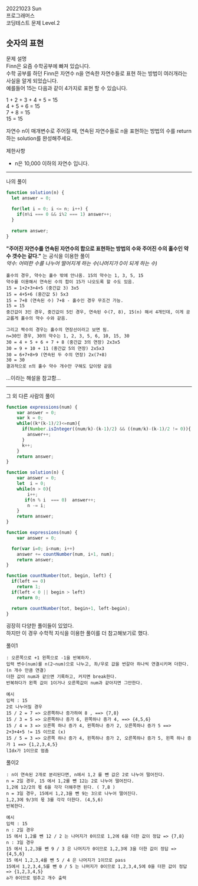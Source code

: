 20221023 Sun  
프로그래머스  
코딩테스트 문제 Level.2  

숫자의 표현  
---
문제 설명  
Finn은 요즘 수학공부에 빠져 있습니다.  
수학 공부를 하던 Finn은 자연수 n을 연속한 자연수들로 표현 하는 방법이 여러개라는 사실을 알게 되었습니다.  
예를들어 15는 다음과 같이 4가지로 표현 할 수 있습니다.  

1 + 2 + 3 + 4 + 5 = 15  
4 + 5 + 6 = 15  
7 + 8 = 15  
15 = 15  

자연수 n이 매개변수로 주어질 때, 연속된 자연수들로 n을 표현하는 방법의 수를 return하는 solution를 완성해주세요.  

제한사항  
- n은 10,000 이하의 자연수 입니다.  

---
나의 풀이
```jsx
function solution(n) {
  let answer = 0;
  
  for(let i = 0; i <= n; i++) {
  	if(n%i === 0 && i%2 === 1) answer++;
  }
  
  return answer;
}
```
**"주어진 자연수를 연속된 자연수의 합으로 표현하는 방법의 수와 주어진 수의 홀수인 약수 갯수는 같다."** 는 공식을 이용한 풀이    
*약수: 어떠한 수를 나누어 떨어지게 하는 수(나머지가 0이 되게 하는 수)*  

    홀수의 경우, 약수는 홀수 밖에 안나옴. 15의 약수는 1, 3, 5, 15  
    약수를 이용해서 연속된 수의 합이 15가 나오도록 할 수도 있음.  
    15 = 1+2+3+4+5 (중간값 3) 3x5  
    15 = 4+5+6 (중간값 5) 5x3  
    15 = 7+8 (연속된 수) 7+8 - 홀수인 경우 무조건 가능.  
    15 = 15  
    중간값이 3인 경우, 중간값이 5인 경우, 연속된 수(7, 8), 15(n) 해서 4개인데, 이게 공교롭게 홀수의 약수 수와 같음.  

    그리고 짝수의 경우는 홀수의 연장선이라고 보면 됨.  
    n=30인 경우, 30의 약수는 1, 2, 3, 5, 6, 10, 15, 30   
    30 = 4 + 5 + 6 + 7 + 8 (중간값 3의 연장) 2x3x5   
    30 = 9 + 10 + 11 (중간값 5의 연장) 2x5x3  
    30 = 6+7+8+9 (연속된 두 수의 연장) 2x(7+8)  
    30 = 30  
    결과적으로 n의 홀수 약수 개수만 구해도 답이랑 같음  

...이라는 해설을 참고함...

---  
그 외 다른 사람의 풀이  
```jsx
function expressions(num) {
    var answer = 0;
    var k = 0;
    while((k*(k-1)/2)<=num){
      if(Number.isInteger((num/k)-(k-1)/2) && ((num/k)-(k-1)/2 != 0)){
        answer++;
      }
      k++;
    }
    return answer;
}
```
```jsx
function solution(n) {
    var answer = 0;
    let  i = 0;
    while(n > 0){
        i++;
       if(n % i  === 0)  answer++;
        n -= i;
    }
    return answer;
}
```
```jsx
function expressions(num) {
    var answer = 0;

  for(var i=0; i<num; i++) 
    answer += countNumber(num, i+1, num);
    return answer;
}

function countNumber(tot, begin, left) {
  if(left == 0) 
    return 1;
  if(left < 0 || begin > left) 
    return 0;

  return countNumber(tot, begin+1, left-begin);
}
```
굉장히 다양한 풀이들이 있었다.   
하지만 이 경우 수학적 지식을 이용한 풀이를 더 참고해보기로 했다.

풀이1  

    : 오른쪽으로 +1 왼쪽으로 -1을 반복하자.
    입력 변수(num)를 n(2~num)으로 나누고, 좌/우로 값을 번갈아 하나씩 연결시키며 더한다.(n 개수 만큼 연결)
    더한 값이 num과 같으면 기록하고, 커지면 break한다.
    반복하다가 왼쪽 값이 1이거나 오른쪽값이 num과 같아지면 그만한다.
    
    예시
    입력 : 15
    2로 나누어질 경우
    15 / 2 = 7 => 오른쪽하나 증가하여 8 , ==> {7,8}
    15 / 3 = 5 => 오른쪽하나 증가 6, 왼쪽하나 증가 4, ==> {4,5,6}
    15 / 4 = 3 => 오른쪽 하나 증가 4, 왼쪽하나 증가 2, 오른쪽하나 증가 5 ==> 2+3+4+5 != 15 이므로 (x)
    15 / 5 = 3 => 오른쪽 하나 증가 4, 왼쪽하나 증가 2, 오른쪽하나 증가 5, 왼쪽 하나 증가 1 ==> {1,2,3,4,5}
    lIdx가 1이므로 멈춤

풀이2

    : n이 연속된 2개로 분리된다면, n에서 1,2 를 뺀 값은 2로 나누어 떨어진다.
    n = 2일 경우, 15 에서 1,2를 뺀 12는 2로 나누어 떨어진다.
    1,2에 12/2의 몫 6을 각각 더해주면 된다. ( 7,8 )
    n = 3일 경우, 15에서 1,2,3을 뺀 9는 3으로 나누어 떨어진다.
    1,2,3에 9/3의 몫 3를 각각 더한다. (4,5,6)
    반복한다.
    
    예시
    입력 : 15
    n : 2일 경우
    15 에서 1,2를 뺀 12 / 2 는 나머지가 0이므로 1,2에 6을 더한 값이 정답 => {7,8}
    n : 3일 경우
    15 에서 1,2,3를 뺀 9 / 3 은 나머지가 0이므로 1,2,3에 3을 더한 값이 정답 => {4,5,6}
    15 에서 1,2,3,4를 뺀 5 / 4 은 나머지가 1이므로 pass
    15에서 1,2,3,4,5를 뺀 0 / 5 는 나머지가 0이므로 1,2,3,4,5에 0을 더한 값이 정답 => {1,2,3,4,5}
    a가 0이므로 멈추고 개수 출력

